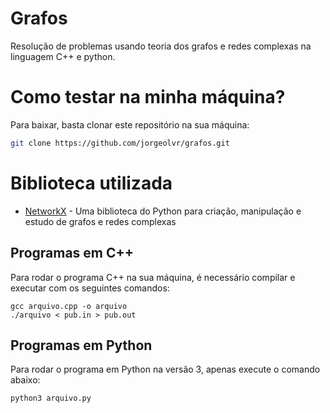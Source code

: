 # Grafos
Resolução de problemas usando teoria dos grafos e redes complexas na linguagem C++ e python.

# Como testar na minha máquina?

Para baixar, basta clonar este repositório na sua máquina:

```sh
git clone https://github.com/jorgeolvr/grafos.git
```

# Biblioteca utilizada

- [NetworkX](https://networkx.github.io/) - Uma biblioteca do Python para criação, manipulação e estudo de grafos e redes complexas

## Programas em C++

Para rodar o programa C++ na sua máquina, é necessário compilar e executar com os seguintes comandos:

```
gcc arquivo.cpp -o arquivo
./arquivo < pub.in > pub.out
```

## Programas em Python

Para rodar o programa em Python na versão 3, apenas execute o comando abaixo:

```
python3 arquivo.py
```
